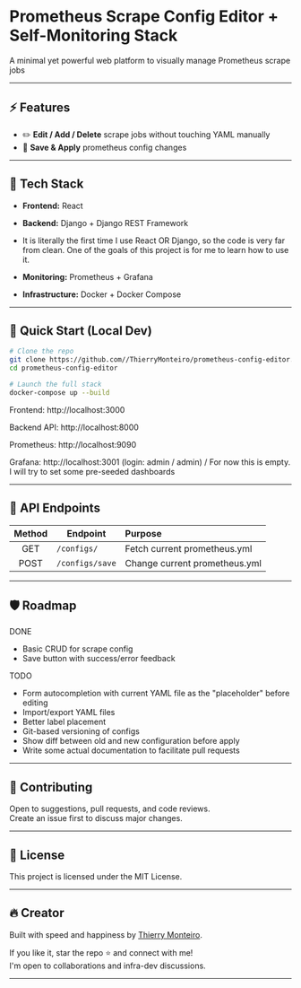 
# Prometheus Scrape Config Editor + Self-Monitoring Stack

A minimal yet powerful web platform to visually manage Prometheus scrape jobs 

---
## ⚡ Features

- ✏️ **Edit / Add / Delete** scrape jobs without touching YAML manually
- 💾 **Save & Apply** prometheus config changes

---

## 🎯 Tech Stack

- **Frontend:** React 
- **Backend:** Django + Django REST Framework

- It is literally the first time I use React OR Django, so the code is very far from clean. One of the goals of this project is for me to learn how to use it.

- **Monitoring:** Prometheus + Grafana
- **Infrastructure:** Docker + Docker Compose

---

## 🚀 Quick Start (Local Dev)

```bash
# Clone the repo
git clone https://github.com//ThierryMonteiro/prometheus-config-editor.git
cd prometheus-config-editor

# Launch the full stack
docker-compose up --build
```

Frontend: http://localhost:3000

Backend API: http://localhost:8000

Prometheus: http://localhost:9090

Grafana: http://localhost:3001 (login: admin / admin) / For now this is empty. I will try to set some pre-seeded dashboards  

---

## 📜 API Endpoints

| Method | Endpoint             | Purpose                          |
|:------:|----------------------|:---------------------------------|
| GET    | `/configs/` | Fetch current prometheus.yml    |
| POST   | `/configs/save` | Change current prometheus.yml     |

---

## 🛡️ Roadmap

DONE

- Basic CRUD for scrape config
- Save button with success/error feedback

TODO
- Form autocompletion with current YAML file as the "placeholder" before editing
- Import/export YAML files
- Better label placement
- Git-based versioning of configs
- Show diff between old and new configuration before apply
- Write some actual documentation to facilitate pull requests
---

## 🤝 Contributing

Open to suggestions, pull requests, and code reviews.  
Create an issue first to discuss major changes.

---

## 📄 License

This project is licensed under the MIT License.

---

## 🔥 Creator

Built with speed and happiness by [Thierry Monteiro](https://www.linkedin.com/in/thierry-weissheimer-monteiro/).

If you like it, star the repo ⭐ and connect with me!  
I'm open to collaborations and infra-dev discussions.

---

